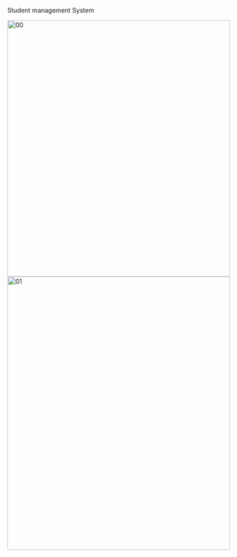 Student management System

<img width="500" height="576" alt="00" src="https://github.com/user-attachments/assets/a66a6df3-d929-4a7b-b271-d973fab6f007" />



<img width="500" height="614" alt="01" src="https://github.com/user-attachments/assets/f333d2cd-51f8-46c4-a31c-18c177fda846" />

